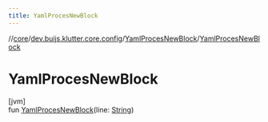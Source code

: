 ```yaml
---
title: YamlProcesNewBlock
---
```

//[core](../../../index.html)/[dev.buijs.klutter.core.config](../index.html)/[YamlProcesNewBlock](index.html)/[YamlProcesNewBlock](-yaml-proces-new-block.html)



# YamlProcesNewBlock



[jvm]\
fun [YamlProcesNewBlock](-yaml-proces-new-block.html)(line: [String](https://kotlinlang.org/api/latest/jvm/stdlib/kotlin/-string/index.html))




